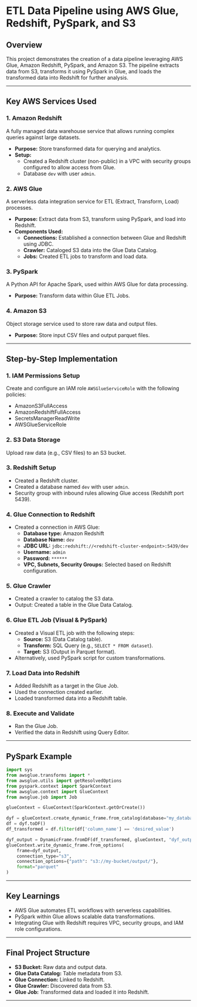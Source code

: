 # ETL Data Pipeline using AWS Glue, Redshift, PySpark, and S3

## Overview
This project demonstrates the creation of a data pipeline leveraging AWS Glue, Amazon Redshift, PySpark, and Amazon S3. The pipeline extracts data from S3, transforms it using PySpark in Glue, and loads the transformed data into Redshift for further analysis.

---

## Key AWS Services Used

### 1. Amazon Redshift
A fully managed data warehouse service that allows running complex queries against large datasets.

- **Purpose:** Store transformed data for querying and analytics.
- **Setup:**
  - Created a Redshift cluster (non-public) in a VPC with security groups configured to allow access from Glue.
  - Database `dev` with user `admin`.

### 2. AWS Glue
A serverless data integration service for ETL (Extract, Transform, Load) processes.

- **Purpose:** Extract data from S3, transform using PySpark, and load into Redshift.
- **Components Used:**
  - **Connections:** Established a connection between Glue and Redshift using JDBC.
  - **Crawler:** Cataloged S3 data into the Glue Data Catalog.
  - **Jobs:** Created ETL jobs to transform and load data.

### 3. PySpark
A Python API for Apache Spark, used within AWS Glue for data processing.

- **Purpose:** Transform data within Glue ETL Jobs.

### 4. Amazon S3
Object storage service used to store raw data and output files.

- **Purpose:** Store input CSV files and output parquet files.

---

## Step-by-Step Implementation

### 1. IAM Permissions Setup
Create and configure an IAM role `AWSGlueServiceRole` with the following policies:
- AmazonS3FullAccess
- AmazonRedshiftFullAccess
- SecretsManagerReadWrite
- AWSGlueServiceRole

### 2. S3 Data Storage
Upload raw data (e.g., CSV files) to an S3 bucket.

### 3. Redshift Setup
- Created a Redshift cluster.
- Created a database named `dev` with user `admin`.
- Security group with inbound rules allowing Glue access (Redshift port 5439).

### 4. Glue Connection to Redshift
- Created a connection in AWS Glue:
  - **Database type:** Amazon Redshift
  - **Database Name:** `dev`
  - **JDBC URL:** `jdbc:redshift://<redshift-cluster-endpoint>:5439/dev`
  - **Username:** `admin`
  - **Password:** `******`
  - **VPC, Subnets, Security Groups:** Selected based on Redshift configuration.

### 5. Glue Crawler
- Created a crawler to catalog the S3 data.
- Output: Created a table in the Glue Data Catalog.

### 6. Glue ETL Job (Visual & PySpark)
- Created a Visual ETL job with the following steps:
  - **Source:** S3 (Data Catalog table).
  - **Transform:** SQL Query (e.g., `SELECT * FROM dataset`).
  - **Target:** S3 (Output in Parquet format).
- Alternatively, used PySpark script for custom transformations.

### 7. Load Data into Redshift
- Added Redshift as a target in the Glue Job.
- Used the connection created earlier.
- Loaded transformed data into a Redshift table.

### 8. Execute and Validate
- Ran the Glue Job.
- Verified the data in Redshift using Query Editor.

---

## PySpark Example
```python
import sys
from awsglue.transforms import *
from awsglue.utils import getResolvedOptions
from pyspark.context import SparkContext
from awsglue.context import GlueContext
from awsglue.job import Job

glueContext = GlueContext(SparkContext.getOrCreate())

dyf = glueContext.create_dynamic_frame.from_catalog(database="my_database", table_name="my_table")
df = dyf.toDF()
df_transformed = df.filter(df['column_name'] == 'desired_value')

dyf_output = DynamicFrame.fromDF(df_transformed, glueContext, "dyf_output")
glueContext.write_dynamic_frame.from_options(
    frame=dyf_output,
    connection_type="s3",
    connection_options={"path": "s3://my-bucket/output/"},
    format="parquet"
)
```

---

## Key Learnings
- AWS Glue automates ETL workflows with serverless capabilities.
- PySpark within Glue allows scalable data transformations.
- Integrating Glue with Redshift requires VPC, security groups, and IAM role configurations.

---

## Final Project Structure
- **S3 Bucket:** Raw data and output data.
- **Glue Data Catalog:** Table metadata from S3.
- **Glue Connection:** Linked to Redshift.
- **Glue Crawler:** Discovered data from S3.
- **Glue Job:** Transformed data and loaded it into Redshift.

---
